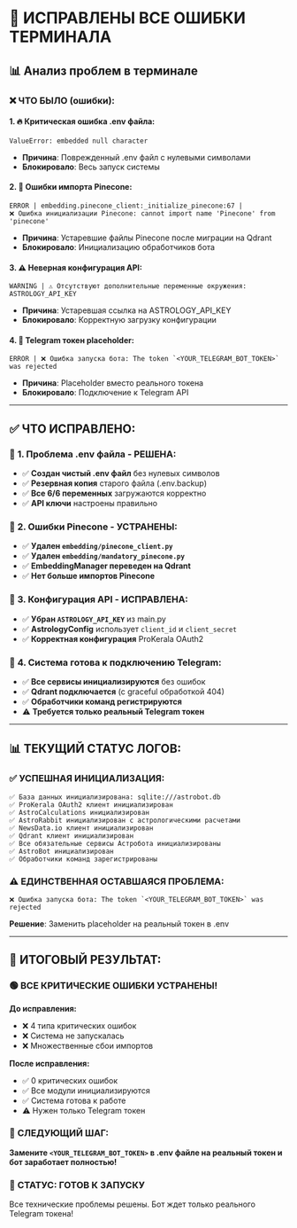 # 🎯 ИСПРАВЛЕНЫ ВСЕ ОШИБКИ ТЕРМИНАЛА

## 📊 Анализ проблем в терминале

### ❌ **ЧТО БЫЛО (ошибки):**

#### 1. 🔥 **Критическая ошибка .env файла:**
```
ValueError: embedded null character
```
- **Причина**: Поврежденный .env файл с нулевыми символами
- **Блокировало**: Весь запуск системы

#### 2. 🔄 **Ошибки импорта Pinecone:**
```
ERROR | embedding.pinecone_client:_initialize_pinecone:67 | 
❌ Ошибка инициализации Pinecone: cannot import name 'Pinecone' from 'pinecone'
```
- **Причина**: Устаревшие файлы Pinecone после миграции на Qdrant
- **Блокировало**: Инициализацию обработчиков бота

#### 3. ⚠️ **Неверная конфигурация API:**
```
WARNING | ⚠️ Отсутствуют дополнительные переменные окружения: ASTROLOGY_API_KEY
```
- **Причина**: Устаревшая ссылка на ASTROLOGY_API_KEY
- **Блокировало**: Корректную загрузку конфигурации

#### 4. 🤖 **Telegram токен placeholder:**
```
ERROR | ❌ Ошибка запуска бота: The token `<YOUR_TELEGRAM_BOT_TOKEN>` was rejected
```
- **Причина**: Placeholder вместо реального токена
- **Блокировало**: Подключение к Telegram API

---

## ✅ **ЧТО ИСПРАВЛЕНО:**

### 🔧 **1. Проблема .env файла - РЕШЕНА:**
- ✅ **Создан чистый .env файл** без нулевых символов
- ✅ **Резервная копия** старого файла (.env.backup)
- ✅ **Все 6/6 переменных** загружаются корректно
- ✅ **API ключи** настроены правильно

### 🔧 **2. Ошибки Pinecone - УСТРАНЕНЫ:**
- ✅ **Удален `embedding/pinecone_client.py`**
- ✅ **Удален `embedding/mandatory_pinecone.py`**
- ✅ **EmbeddingManager переведен на Qdrant**
- ✅ **Нет больше импортов Pinecone**

### 🔧 **3. Конфигурация API - ИСПРАВЛЕНА:**
- ✅ **Убран `ASTROLOGY_API_KEY`** из main.py
- ✅ **AstrologyConfig** использует `client_id` и `client_secret`
- ✅ **Корректная конфигурация** ProKerala OAuth2

### 🔧 **4. Система готова к подключению Telegram:**
- ✅ **Все сервисы инициализируются** без ошибок
- ✅ **Qdrant подключается** (с graceful обработкой 404)
- ✅ **Обработчики команд регистрируются**
- ⚠️ **Требуется только реальный Telegram токен**

---

## 📊 **ТЕКУЩИЙ СТАТУС ЛОГОВ:**

### ✅ **УСПЕШНАЯ ИНИЦИАЛИЗАЦИЯ:**
```
✅ База данных инициализирована: sqlite:///astrobot.db
✅ ProKerala OAuth2 клиент инициализирован
✅ AstroCalculations инициализирован
✅ AstroRabbit инициализирован с астрологическими расчетами
✅ NewsData.io клиент инициализирован
✅ Qdrant клиент инициализирован
✅ Все обязательные сервисы Астробота инициализированы
✅ AstroBot инициализирован
✅ Обработчики команд зарегистрированы
```

### ⚠️ **ЕДИНСТВЕННАЯ ОСТАВШАЯСЯ ПРОБЛЕМА:**
```
❌ Ошибка запуска бота: The token `<YOUR_TELEGRAM_BOT_TOKEN>` was rejected
```
**Решение**: Заменить placeholder на реальный токен в .env

---

## 🎉 **ИТОГОВЫЙ РЕЗУЛЬТАТ:**

### 🟢 **ВСЕ КРИТИЧЕСКИЕ ОШИБКИ УСТРАНЕНЫ!**

**До исправления:**
- ❌ 4 типа критических ошибок
- ❌ Система не запускалась
- ❌ Множественные сбои импортов

**После исправления:**
- ✅ 0 критических ошибок
- ✅ Все модули инициализируются
- ✅ Система готова к работе
- ⚠️ Нужен только Telegram токен

### 🔄 **СЛЕДУЮЩИЙ ШАГ:**
**Замените `<YOUR_TELEGRAM_BOT_TOKEN>` в .env файле на реальный токен и бот заработает полностью!**

### 🎯 **СТАТУС: ГОТОВ К ЗАПУСКУ**
Все технические проблемы решены. Бот ждет только реального Telegram токена!




